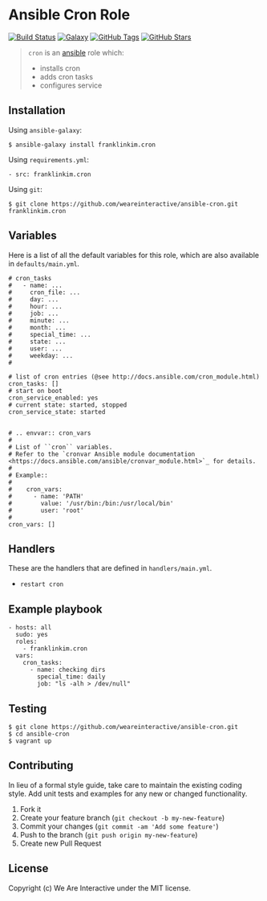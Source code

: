 # Ansible Cron Role

[![Build Status](https://img.shields.io/travis/weareinteractive/ansible-cron.svg)](https://travis-ci.org/weareinteractive/ansible-cron)
[![Galaxy](http://img.shields.io/badge/galaxy-franklinkim.cron-blue.svg)](https://galaxy.ansible.com/list#/roles/1408)
[![GitHub Tags](https://img.shields.io/github/tag/weareinteractive/ansible-cron.svg)](https://github.com/weareinteractive/ansible-cron)
[![GitHub Stars](https://img.shields.io/github/stars/weareinteractive/ansible-cron.svg)](https://github.com/weareinteractive/ansible-cron)

> `cron` is an [ansible](http://www.ansible.com) role which:
>
> * installs cron
> * adds cron tasks
> * configures service

## Installation

Using `ansible-galaxy`:

```
$ ansible-galaxy install franklinkim.cron
```

Using `requirements.yml`:

```
- src: franklinkim.cron
```

Using `git`:

```
$ git clone https://github.com/weareinteractive/ansible-cron.git franklinkim.cron
```

## Variables

Here is a list of all the default variables for this role, which are also available in `defaults/main.yml`.

```
# cron_tasks
#   - name: ...
#     cron_file: ...
#     day: ...
#     hour: ...
#     job: ...
#     minute: ...
#     month: ...
#     special_time: ...
#     state: ...
#     user: ...
#     weekday: ...
#

# list of cron entries (@see http://docs.ansible.com/cron_module.html)
cron_tasks: []
# start on boot
cron_service_enabled: yes
# current state: started, stopped
cron_service_state: started


# .. envvar:: cron_vars
#
# List of ``cron`` variables.
# Refer to the `cronvar Ansible module documentation <https://docs.ansible.com/ansible/cronvar_module.html>`_ for details.
#
# Example::
#
#    cron_vars:
#      - name: 'PATH'
#        value: '/usr/bin:/bin:/usr/local/bin'
#        user: 'root'
#
cron_vars: []
```

## Handlers

These are the handlers that are defined in `handlers/main.yml`.

* `restart cron`

## Example playbook

```
- hosts: all
  sudo: yes
  roles:
    - franklinkim.cron
  vars:
    cron_tasks:
      - name: checking dirs
        special_time: daily
        job: "ls -alh > /dev/null"
```

## Testing

```
$ git clone https://github.com/weareinteractive/ansible-cron.git
$ cd ansible-cron
$ vagrant up
```

## Contributing
In lieu of a formal style guide, take care to maintain the existing coding style. Add unit tests and examples for any new or changed functionality.

1. Fork it
2. Create your feature branch (`git checkout -b my-new-feature`)
3. Commit your changes (`git commit -am 'Add some feature'`)
4. Push to the branch (`git push origin my-new-feature`)
5. Create new Pull Request

## License
Copyright (c) We Are Interactive under the MIT license.
